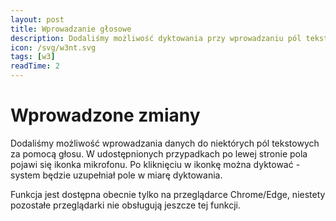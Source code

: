 ```yaml
---
layout: post
title: Wprowadzanie głosowe
description: Dodaliśmy możliwość dyktowania przy wprowadzaniu pól tekstowych
icon: /svg/w3nt.svg
tags: [w3]
readTime: 2
---
```


# Wprowadzone zmiany

Dodaliśmy możliwość wprowadzania danych do niektórych pól tekstowych za pomocą głosu.
W udostępnionych przypadkach po lewej stronie pola pojawi się ikonka mikrofonu.
Po kliknięciu w ikonkę można dyktować - system będzie uzupełniał pole w miarę dyktowania.

Funkcja jest dostępna obecnie tylko na przeglądarce Chrome/Edge, niestety pozostałe przeglądarki
nie obsługują jeszcze tej funkcji.